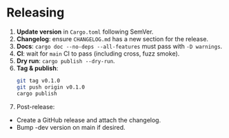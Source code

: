 # Releasing

1. **Update version** in `Cargo.toml` following SemVer.
2. **Changelog**: ensure `CHANGELOG.md` has a new section for the release.
3. **Docs**: `cargo doc --no-deps --all-features` must pass with `-D warnings`.
4. **CI**: wait for `main` CI to pass (including cross, fuzz smoke).
5. **Dry run**: `cargo publish --dry-run`.
6. **Tag & publish**:
   ```bash
   git tag v0.1.0
   git push origin v0.1.0
   cargo publish
7. Post-release:
- Create a GitHub release and attach the changelog.
- Bump -dev version on main if desired.

